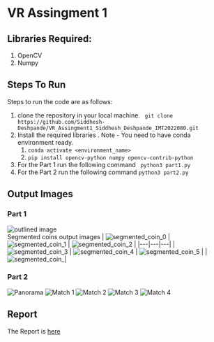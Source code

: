 # VR Assingment 1 
## Libraries Required:
1. OpenCV
2. Numpy
## Steps To Run
Steps to run the code are as follows:
1. clone the repository in your local machine.
``` git clone https://github.com/Siddhesh-Deshpande/VR_Assingment1_Siddhesh_Deshpande_IMT2022080.git```
2. Install the required libraries  .
	Note - You need to have conda environment ready.
	1. ```conda activate <environment_name>```
	2. ```pip install opencv-python numpy opencv-contrib-python```
3. For the Part 1 run the following command
``` python3 part1.py```
4. For the Part 2 run the following command
```python3 part2.py	```

## Output Images 
### Part 1
![outlined image](/output_part1/outlined.png)\
Segmented coins output images
| ![segmented_coin_0](/output_part1/segmented_coin_0.png) | ![segmented_coin_1](/output_part1/segmented_coin_1.png) | ![segmented_coin_2](/output_part1/segmented_coin_2.png) |
|---|---|---|
| ![segmented_coin_3](/output_part1/segmented_coin_3.png) | ![segmented_coin_4](/output_part1/segmented_coin_4.png) | ![segmented_coin_5](/output_part1/segmented_coin_5.png) | 
|![segmented_coin_](/output_part1/segmented_coin_6.png)|

### Part 2
![Panorama](output_part2/panorama.jpg)
![Match 1](output_part2/match1.jpg)
![Match 2](output_part2/match2.jpg)
![Match 3](output_part2/match3.jpg)
![Match 4](output_part2/match4.jpg)

## Report 
The Report is [here](./VR_Assingment1.pdf)
